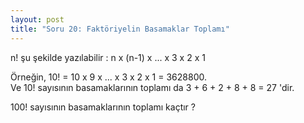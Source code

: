 ```yaml
---
layout: post
title: "Soru 20: Faktöriyelin Basamaklar Toplamı"
---
```


n! şu şekilde yazılabilir : n x (n-1) x ... x 3 x 2 x 1

Örneğin, 10! = 10 x 9 x ... x 3 x 2 x 1 = 3628800.<br>
Ve 10! sayısının basamaklarının toplamı da 3 + 6 + 2 + 8 + 8 = 27 'dir.

100! sayısının basamaklarının toplamı kaçtır ?